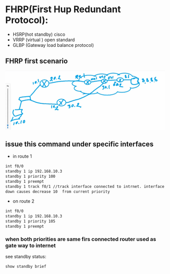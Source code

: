 # FHRP(First Hup Redundant Protocol):

* HSRP(hot standby) cisco
* VRRP (virtual ) open standard
* GLBP (Gateway load balance protocol)

 ## FHRP first scenario

<a href="link"><img src="https://github.com/amin-amani/CCNA/blob/main/200-301-Tra2210_13/fhrp-scenario1.PNG" alt="CCNA ||" width="700"/></a>

## issue this command under specific interfaces

* in route 1
```
int f0/0
standby 1 ip 192.168.10.3
standby 1 priority 100
standby 1 preempt
standby 1 track f0/1 //track interface connected to intrnet. interface down causes decrease 10  from current priority
```
* on route 2
```
int f0/0
standby 1 ip 192.168.10.3
standby 1 priority 105
standby 1 preempt
```
### when both priorities are same firs connected router used as gate way to internet

see standby status:

```
show standby brief
```

